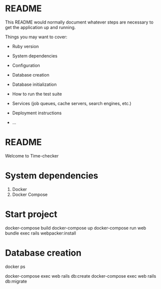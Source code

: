 # README

This README would normally document whatever steps are necessary to get the
application up and running.

Things you may want to cover:

* Ruby version

* System dependencies

* Configuration

* Database creation

* Database initialization

* How to run the test suite

* Services (job queues, cache servers, search engines, etc.)

* Deployment instructions

* ...
# README

Welcome to Time-checker

# System dependencies
  1. Docker
  2. Docker Compose

# Start project
  docker-compose build
  docker-compose up
  docker-compose run web bundle exec rails webpacker:install

# Database creation
  docker ps

  docker-compose exec web rails db:create
  docker-compose exec web rails db:migrate